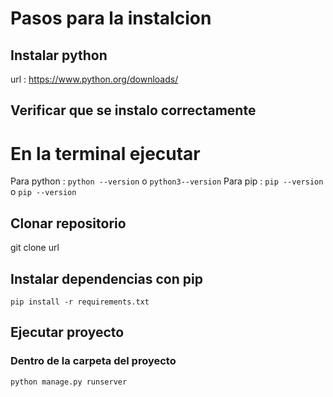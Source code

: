 # Pasos para la instalcion

## Instalar python
url : https://www.python.org/downloads/

## Verificar que se instalo correctamente
# En la terminal ejecutar 
Para python : `python --version` o `python3--version`
Para pip : `pip --version` o  `pip --version`

## Clonar repositorio
git clone url

## Instalar dependencias con pip
`pip install -r requirements.txt`

## Ejecutar proyecto
### Dentro de la carpeta del proyecto
`python manage.py runserver`


